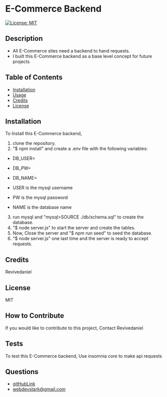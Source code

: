 
# E-Commerce Backend
[![License: MIT](https://img.shields.io/badge/License-MIT-yellow.svg)](https://opensource.org/licenses/MIT)
## Description
- All E-Commerce sites need a backend to hand requests.
- I built this E-Commerce backend as a base level concept for future projects
## Table of Contents
- [Installation](#installation)
- [Usage](#usage)
- [Credits](#credits)
- [License](#license)
## Installation
To Install this E-Commerce backend, 
1. clone the repository. 
2. "\$ npm install" and create a .env file with the following variables: 

- DB_USER=
- DB_PW=
- DB_NAME=

- USER is the mysql username
- PW is the mysql password
- NAME is the database name

3. run mysql and "mysql\>SOURCE ./db/schema.sql" to create the database. 
4. "\$ node server.js" to start the server and create the tables. 
5. Now, Close the server and "\$ npm run seed" to seed the database. 
6. "\$ node server.js" one last time and the server is ready to accept requests. 
## Credits
Revivedaniel
## License
MIT
## How to Contribute
If you would like to contribute to this project, Contact Revivedaniel
## Tests
To test this E-Commerce backend, Use insomnia core to make api requests
## Questions
* [gitHubLink](https://github.com/Revivedaniel)
* <a href="mailto:it-support@kth.se">webdevstark@gmail.com</a>